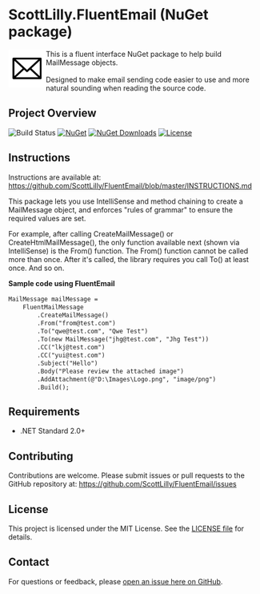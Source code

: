# ScottLilly.FluentEmail (NuGet package)

<img align="left" width="75" height="75" style="color:white" src="https://github.com/ScottLilly/FluentEmail/blob/master/envelope.png">
This is a fluent interface NuGet package to help build MailMessage objects.
<br/><br/>
Designed to make email sending code easier to use and more natural sounding when reading the source code.

## Project Overview
![Build Status](https://github.com/ScottLilly/FluentEmail/actions/workflows/ci.yml/badge.svg)
[![NuGet](https://img.shields.io/nuget/v/ScottLilly.FluentEmail)](https://www.nuget.org/packages/ScottLilly.FluentEmail/)
[![NuGet Downloads](https://img.shields.io/nuget/dt/ScottLilly.FluentEmail)](https://www.nuget.org/packages/ScottLilly.FluentEmail/)
[![License](https://img.shields.io/github/license/ScottLilly/FluentEmail)](https://github.com/ScottLilly/FluentEmail/LICENSE)

## Instructions

Instructions are available at: https://github.com/ScottLilly/FluentEmail/blob/master/INSTRUCTIONS.md

This package lets you use IntelliSense and method chaining to create a MailMessage object, and enforces "rules of grammar" to ensure the required values are set.

For example, after calling CreateMailMessage() or CreateHtmlMailMessage(), the only function available next (shown via IntelliSense) is the From() function. The From() function cannot be called more than once. After it's called, the library requires you call To() at least once. And so on.

**Sample code using FluentEmail**
```
MailMessage mailMessage =
    FluentMailMessage
        .CreateMailMessage()
        .From("from@test.com")
        .To("qwe@test.com", "Qwe Test")
        .To(new MailMessage("jhg@test.com", "Jhg Test"))
        .CC("lkj@test.com")
        .CC("yui@test.com")
        .Subject("Hello")
        .Body("Please review the attached image")
        .AddAttachment(@"D:\Images\Logo.png", "image/png")
        .Build();
```

## Requirements
- .NET Standard 2.0+

## Contributing
Contributions are welcome. Please submit issues or pull requests to the GitHub repository at: https://github.com/ScottLilly/FluentEmail/issues

## License
This project is licensed under the MIT License. See the [LICENSE file](https://github.com/ScottLilly/FluentEmail/blob/master/LICENSE.md) for details.

## Contact
For questions or feedback, please [open an issue here on GitHub](https://github.com/ScottLilly/FluentEmail/issues).
